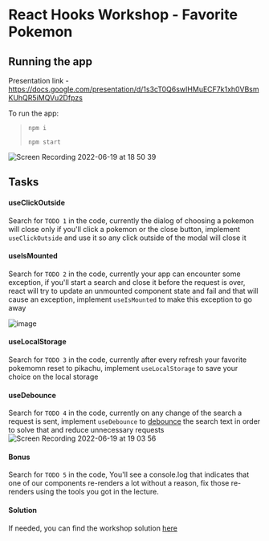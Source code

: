 # React Hooks Workshop - Favorite Pokemon

## Running the app

Presentation link - https://docs.google.com/presentation/d/1s3cT0Q6swIHMuECF7k1xh0VBsmKUhQR5iMQVu2Dfpzs

To run the app:

> `npm i`
>
> `npm start`

![Screen Recording 2022-06-19 at 18 50 39](https://user-images.githubusercontent.com/65164924/174489650-3e64d3c1-c9f7-4f46-bb30-3a5ea409bd90.gif)

## Tasks

#### useClickOutside

Search for `TODO 1` in the code, currently the dialog of choosing a pokemon will close only if you'll click a pokemon or the close button, implement `useClickOutside` and use it so any click outside of the modal will close it

#### useIsMounted

Search for `TODO 2` in the code, currently your app can encounter some exception, if you'll start a search and close it before the request is over, react will try to update an unmounted component state and fail and that will cause an exception, implement `useIsMounted` to make this exception to go away

![image](https://user-images.githubusercontent.com/65164924/174626589-033fbcf7-cc92-45ba-b64a-375cf1692fc9.png)

#### useLocalStorage

Search for `TODO 3` in the code, currently after every refresh your favorite pokemomn reset to pikachu, implement `useLocalStorage` to save your choice on the local storage

#### useDebounce

Search for `TODO 4` in the code, currently on any change of the search a request is sent, implement `useDebounce` to [debounce](https://levelup.gitconnected.com/debounce-in-javascript-improve-your-applications-performance-5b01855e086) the search text in order to solve that and reduce unnecessary requests
![Screen Recording 2022-06-19 at 19 03 56](https://user-images.githubusercontent.com/65164924/174489980-daad1c80-73e4-40d2-a155-bb6b51af35be.gif)

#### Bonus

Search for `TODO 5` in the code, You'll see a console.log that indicates that one of our components re-renders a lot without a reason, fix those re-renders using the tools you got in the lecture.








#### Solution
If needed, you can find the workshop solution [here](https://github.com/monday-u-com/workshop-12/pull/2)
